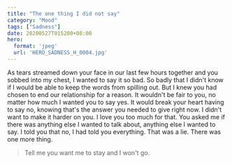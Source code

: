 ```yaml
---
title: "The one thing I did not say"
category: "Mood"
tags: ["Sadness"]
date: 20200527T015200+08:00
hero:
  format: 'jpeg'
  url: 'HERO_SADNESS_H_0004.jpg'
---
```

As tears streamed down your face in our last few hours together and you sobbed into my chest, I wanted to say it so bad. So badly that I didn't know if I would be able to keep the words from spilling out. But I knew you had chosen to end our relationship for a reason. It wouldn't be fair to you, no matter how much I wanted you to say yes. It would break your heart having to say no, knowing that's the answer you needed to give right now. I didn't want to make it harder on you. I love you too much for that. You asked me if there was anything else I wanted to talk about, anything else I wanted to say. I told you that no, I had told you everything. That was a lie. There was one more thing.

> Tell me you want me to stay and I won't go.

